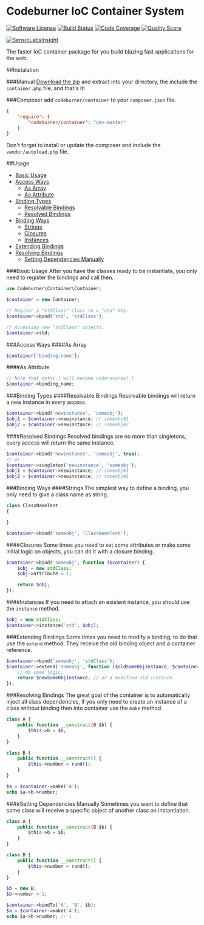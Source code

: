 # Codeburner IoC Container System

[![Software License](https://img.shields.io/badge/license-MIT-brightgreen.svg)](LICENSE)
[![Build Status](https://img.shields.io/travis/codeburnerframework/container/master.svg)](https://travis-ci.org/codeburnerframework/container)
[![Code Coverage](https://scrutinizer-ci.com/g/codeburnerframework/container/badges/coverage.png?b=master)](https://scrutinizer-ci.com/g/codeburnerframework/container/?branch=master)
[![Quality Score](https://img.shields.io/scrutinizer/g/codeburnerframework/container.svg)](https://scrutinizer-ci.com/g/codeburnerframework/container)

[![SensioLabsInsight](https://insight.sensiolabs.com/projects/9af2c429-cc7f-4c71-8eac-e3c3ddd4c1d2/big.png)](https://insight.sensiolabs.com/projects/9af2c429-cc7f-4c71-8eac-e3c3ddd4c1d2)

The faster IoC container package for you build blazing fast applications for the web.

##Instalation

###Manual
[Download the zip](https://github.com/codeburnerframework/container/archive/master.zip) and extract into your directory, the include the `container.php` file, and that's it!

###Composer
add `codeburner/container` to your `composer.json` file.

```json
{
	"require": {
		"codeburner/container": "dev-master"		
	}
}
```
Don't forget to install or update the composer and include the `vendor/autoload.php` file.

##Usage

- [Basic Usage](#basic-usage)
- [Access Ways](#access-ways)
	- [As Array](#as-array)
	- [As Attribute](#as-attribute)
- [Binding Types](#binding-types)
	- [Resolvable Bindings](#resolvable-bindings)
	- [Resolved Bindings](#resolved-bindings)
- [Binding Ways](#binding-ways)
	- [Strings](#strings)
	- [Closures](#closures)
	- [Instances](#instances)
- [Extending Bindings](#extending-bindings)
- [Resolving Bindings](#resolving-bindings)
	- [Setting Dependencies Manually](#setting-dependencies-manually)

###Basic Usage
After you have the classes ready to be instantiate, you only need to register the bindings and call then.

```php
use Codeburner\Container\Container;

$container = new Container;

// Regiser a "stdClass" class to a "std" key.
$container->bind('std', 'stdClass');

// Accessing new "stdClass" objects.
$container->std;
```

###Access Ways
####As Array
```php
$container['binding.name'];
```
####As Attribute
```php
// Note that dots(.) will become underscores(_)
$container->binding_name;
```
###Binding Types
####Resolvable Bindings
Resolvable bindings will return a new instance in every access.
```php
$container->bind('newinstance', 'someobj');
$obj1 = $container->newinstance; // someobj#1
$obj2 = $container->newinstance; // someobj#2
```
####Resolved Bindings
Resolved bindings are no more than singletons, every access will return the same instance.
```php
$container->bind('newinstance', 'someobj', true);
// or
$container->singleton('newinstance', 'someobj');
$obj1 = $container->newinstance; // someobj#1
$obj2 = $container->newinstance; // someobj#1
```
###Binding Ways
####Strings
The simplest way to define a binding, you only need to give a class name as string.
```php
class ClassNameTest
{

}

$container->bind('someobj', 'ClassNameTest');
```
####Closures
Some times you need to set some attributes or make some initial logic on objects, you can do it with a closure binding.
```php
$container->bind('someobj', function ($container) {
	$obj = new stdClass;
	$obj->attribute = 1;

	return $obj;
});
```
####Instances
If you need to attach an existent instance, you should use the `instance` method.
```php
$obj = new stdClass;
$container->instance('std', $obj);
```
###Extending Bindings
Some times you need to modify a binding, to do that use the `extend` method. They receive the old binding object and a container reference.
```php
$container->bind('someobj', 'stdClass');
$container->extend('someobj', function ($oldSomeObjInstance, $container) {
	// do some logic.
	return $newSomeObjInstance; // or a modified old instance.
});
```
###Resolving Bindings
The great goal of the container is to automatically inject all class dependencies, if you only need to create an instance of a class without binding then into container use the `make` method.
```php
class A {
	public function __construct(B $b) {
		$this->b = $b;
	}
}

class B {
	public function __construct() {
		$this->number = rand();
	}
}

$a = $container->make('A');
echo $a->b->number;
```
####Setting Dependencies Manually
Sometimes you want to define that some class will receive a specific object of another class on instantiation.
```php
class A {
	public function __construct(B $b) {
		$this->b = $b;
	}
}

class B {
	public function __construct() {
		$this->number = rand();
	}
}

$b = new B;
$b->number = 1;

$container->bindTo('A', 'B', $b);
$a = $container->make('A');
echo $a->b->number; // 1
```
